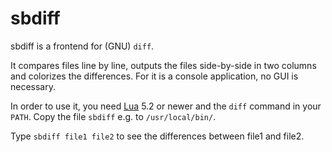 # sbdiff

sbdiff is a frontend for (GNU) `diff`.

It compares files line by line, outputs the files side-by-side in two columns and colorizes the differences.
For it is a console application, no GUI is necessary.

In order to use it, you need [Lua](http://lua.org/) 5.2 or newer and the `diff` command in your `PATH`. Copy the file `sbdiff` e.g. to `/usr/local/bin/`.

Type `sbdiff file1 file2` to see the differences between file1 and file2.
